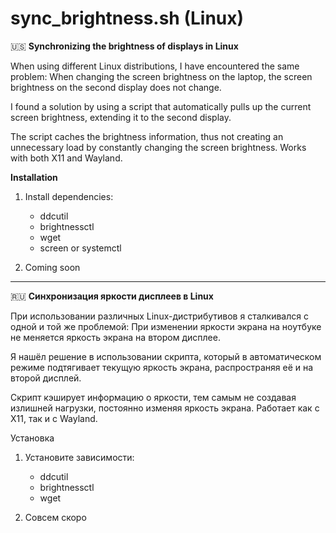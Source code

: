 # sync_brightness.sh (Linux)

🇺🇸 <b>Synchronizing the brightness of displays in Linux</b>

When using different Linux distributions, I have encountered the same problem: When changing the screen brightness on the laptop, the screen brightness on the second display does not change.

I found a solution by using a script that automatically pulls up the current screen brightness, extending it to the second display.

The script caches the brightness information, thus not creating an unnecessary load by constantly changing the screen brightness. Works with both X11 and Wayland.

<b>Installation</b>

1. Install dependencies:
   * ddcutil
   * brightnessctl
   * wget
   * screen or systemctl

2. Coming soon

---------------------------------------------------

🇷🇺 <b>Синхронизация яркости дисплеев в Linux</b>

При использовании различных Linux-дистрибутивов я сталкивался с одной и той же проблемой: При изменении яркости экрана на ноутбуке не меняется яркость экрана на втором дисплее.

Я нашёл решение в использовании скрипта, который в автоматическом режиме подтягивает текущую яркость экрана, распространяя её и на второй дисплей.

Скрипт кэширует информацию о яркости, тем самым не создавая излишней нагрузки, постоянно изменяя яркость экрана. Работает как с X11, так и с Wayland.

Установка

1. Установите зависимости:
   * ddcutil
   * brightnessctl
   * wget
  
2. Совсем скоро
